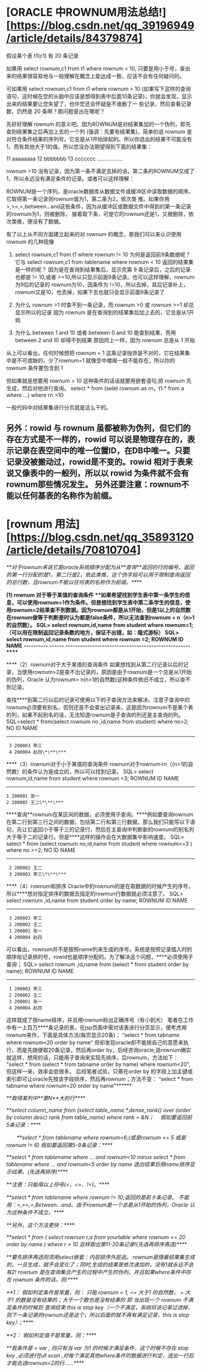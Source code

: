 # [ORACLE 中ROWNUM用法总结!][https://blog.csdn.net/qq_39196949/article/details/84379874]

假设某个表 t1(c1) 有 20 条记录

如果用 select rownum,c1 from t1 where rownum < 10, 只要是用小于号，查出来的结果很容易地与一般理解在概念上能达成一致，应该不会有任何疑问的。

可如果用 select rownum,c1 from t1 where rownum > 10 (如果写下这样的查询语句，这时候在您的头脑中应该是想得到表中后面10条记录)，你就会发现，显示出来的结果要让您失望了，也许您还会怀疑是不谁删了一 些记录，然后查看记录数，仍然是 20 条啊？那问题是出在哪呢？

先好好理解 rownum 的意义吧。因为ROWNUM是对结果集加的一个伪列，即先查到结果集之后再加上去的一个列 (强调：先要有结果集)。简单的说 rownum 是对符合条件结果的序列号。它总是从1开始排起的。所以你选出的结果不可能没有1，而有其他大于1的值。所以您没办法期望得到下面的结果集：

11 aaaaaaaa
12 bbbbbbb
13 ccccccc
.................

rownum >10 没有记录，因为第一条不满足去掉的话，第二条的ROWNUM又成了1，所以永远没有满足条件的记录。或者可以这样理解：

ROWNUM是一个序列，是oracle数据库从数据文件或缓冲区中读取数据的顺序。它取得第一条记录则rownum值为1，第二条为2，依次类 推。如果你用>,>=,=,between...and这些条件，因为从缓冲区或数据文件中得到的第一条记录的rownum为1，则被删除， 接着取下条，可是它的rownum还是1，又被删除，依次类推，便没有了数据。

有了以上从不同方面建立起来的对 rownum 的概念，那我们可以来认识使用 rownum 的几种现像

1. select rownum,c1 from t1 where rownum != 10 为何是返回前9条数据呢？它与 select rownum,c1 from tablename where rownum < 10 返回的结果集是一样的呢？
因为是在查询到结果集后，显示完第 9 条记录后，之后的记录也都是 != 10,或者 >=10,所以只显示前面9条记录。也可以这样理解，rownum 为9后的记录的 rownum为10，因条件为 !=10，所以去掉，其后记录补上，rownum又是10，也去掉，如果下去也就只会显示前面9条记录了

2. 为什么 rownum >1 时查不到一条记录，而 rownum >0 或 rownum >=1 却总显示所以的记录
因为 rownum 是在查询到的结果集后加上去的，它总是从1开始

3. 为什么 between 1 and 10 或者 between 0 and 10 能查到结果，而用 between 2 and 10 却得不到结果
原因同上一样，因为 rownum 总是从 1 开始

从上可以看出，任何时候想把 rownum = 1 这条记录抛弃是不对的，它在结果集中是不可或缺的，少了rownum=1 就像空中楼阁一般不能存在，所以你的 rownum 条件要包含到 1

但如果就是想要用 rownum > 10 这种条件的话话就要用嵌套语句,把 rownum 先生成，然后对他进行查询。
select * 
from (selet rownum as rn，t1.* from a where ...)
where rn >10

一般代码中对结果集进行分页就是这么干的。

另外：rowid 与 rownum 虽都被称为伪列，但它们的存在方式是不一样的，rowid 可以说是物理存在的，表示记录在表空间中的唯一位置ID，在DB中唯一。只要记录没被搬动过，rowid是不变的。rowid 相对于表来说又像表中的一般列，所以以 rowid 为条件就不会有 rownum那些情况发生。
另外还要注意：rownum不能以任何基表的名称作为前缀。
------------------------------------------------


# [rownum 用法][https://blog.csdn.net/qq_35893120/article/details/70810704]

***\**\*对于rownum来说它是oracle系统顺序分配为从\*\*查询\*\*返回的行的编号，返回的第一行分配的是1，第二行是2，依此类推，这个伪字段可以用于限制查询返回的总行数，且rownum不能以任何表的名称作为前缀。\*\**\***

**(1) rownum 对于等于某值的查询条件
\*\*如果希望找到学生表中第一条学生的信息，可以使用rownum=1作为条件。但是想找到学生表中第二条学生的信息，使用rownum=2结果查不到数据。因为rownum都是从1开始，但是1以上的自然数在rownum做等于判断是时认为都是false条件，所以无法查到rownum = n（n>1的自然数）。
SQL> select rownum,id,name from student where rownum=1;（可以用在限制返回记录条数的地方，保证不出错，如：隐式游标）
SQL> select rownum,id,name from student where rownum =2;
  ROWNUM ID   NAME
---------- ------ ---------------------------------------------------\*\**\***

***\**\*（2）rownum对于大于某值的查询条件
  如果想找到从第二行记录以后的记录，当使用rownum>2是查不出记录的，原因是由于rownum是一个总是从1开始的伪列，Oracle 认为rownum> n(n>1的自然数)这种条件依旧不成立，所以查不到记录。

查找\*\*\*\*到第二行以后的记录可使用以下的子查询方法来解决。注意子查询中的rownum必须要有别名，否则还是不会查出记录来，这是因为rownum不是某个表的列，如果不起别名的话，无法知道rownum是子查询的列还是主查询的列。
SQL>select \* from(select rownum no ,id,name from student) where no>2;
    NO ID   NAME
---------- ------ ---------------------------------------------------
     3 200003 李三
     4 200004 赵四\*\**\***

***\**\*（3）rownum对于小于某值的查询条件
rownum对于rownum<n（(n>1的自然数）的条件认为是成立的，所以可以找到记录。
SQL> select rownum,id,name from student where rownum <3;
  ROWNUM ID   NAME
---------- ------ ---------------------------------------------------
    1 200001 张一
    2 200002 王二\*\**\***

***\*查询\*\*rownum在某区间的数据，必须使用子查询。\*\*\*\*例如要查询rownum在第二行到第三行之间的数据，包括第二行和第三行数据，那么我们只能写以下语句，先让它返回小于等于三的记录行，然后在主查询中判断新的rownum的别名列大于等于二的记录行。但是\*\*\*\*这样的操作会在大数据集中影响速度。
SQL> select \* from (select rownum no,id,name from student where rownum<=3 ) where no >=2;
    NO ID   NAME
---------- ------ ---------------------------------------------------
     2 200002 王二
     3 200003 李三\*\**\***

***\**\*（4）rownum和排序 
Oracle中的rownum的是在取数据的时候产生的序号，所以\*\*\*\*想对指定排序的数据去指定的rowmun行数据就必须注意了。
SQL> select rownum ,id,name from student order by name;
  ROWNUM ID   NAME
---------- ------ ---------------------------------------------------
     3 200003 李三
     2 200002 王二
     1 200001 张一
     4 200004 赵四
可以看出，rownum并不是按照name列来生成的序号。系统是按照记录插入时的顺序给记录排的号，rowid也是顺序分配的。为了解决这个问题，\*\*\*\*必须使用子查询；
SQL> select rownum ,id,name from (select \* from student order by name);
  ROWNUM ID   NAME
---------- ------ ---------------------------------------------------
     1 200003 李三
     2 200002 王二
     3 200001 张一
     4 200004 赵四
这样就成了按name排序，并且用rownum标出正确序号（有小到大）
笔者在工作中有一上百万\*\*\*\*条记录的表，在jsp页面中需对该表进行分页显示，便考虑用rownum来作，下面是具体方法(每页显示20条)：
“select \* from tabname where rownum<20 order by name" 但却发现oracle却不能按自己的意愿来执行，而是先随便取20条记录，然后再order by，后经咨询oracle,说rownum确实就这样，想用的话，只能用子查询来实现先排序，后rownum，方法如下：
"select \* from (select \* from tabname order by name) where rownum<20",但这样一来，效率会低很多。
后经笔者试验，只需在order by 的字段上加主键或索引即可让oracle先按该字段排序，然后再rownum；方法不变：  “select \* from tabname where rownum<20 order by name"\*\**\***

***\**\*取得某列中\*\*第N\*\*大的行\*\**\***

***\**\*select column_name from
(select table_name.\*,dense_rank() over (order by column desc) rank from table_name)
where rank = &N；
　假如要返回前5条记录：\*\**\***

　　***\**\*select \* from tablename where rownum<6;(或是rownum <= 5 或是rownum != 6)
假如要返回第5-9条记录：\*\**\***

***\**\*select \* from tablename
where …
and rownum<10
minus
select \* from tablename
where …
and rownum<5
order by name
选出结果后用name排序显示结果。(先选再排序)\*\**\***

***\**\*注意：只能用以上符号(<、<=、!=)。\*\**\***

***\**\*select \* from tablename where rownum != 10;返回的是前９条记录。
不能用：>,>=,=,Between...and。由于rownum是一个总是从1开始的伪列，Oracle 认为这种条件不成立。\*\**\***

***\**\*另外，这个方法更快：\*\**\***

***\**\*select \* from (
select rownum r,a from yourtable
where rownum <= 20
order by name )
where r > 10
这样取出第11-20条记录!(先选再排序再选)\*\**\***

***\**\*要先排序再选则须用select嵌套：内层排序外层选。
rownum是随着结果集生成的，一旦生成，就不会变化了；同时,生成的结果是依次递加的，没有1就永远不会有2!
rownum 是在查询集合产生的过程中产生的伪列，并且如果where条件中存在 rownum 条件的话，则:\*\**\***

***\**\*1： 假如判定条件是常量，则：
只能 rownum = 1, <= 大于1 的自然数， = 大于1 的数是没有结果的；大于一个数也是没有结果的
即 当出现一个 rownum 不满足条件的时候则 查询结束 this is stop key（一个不满足，系统将该记录过滤掉，则下一条记录的rownum还是这个，所以后面的就不再有满足记录，this is stop key）；\*\**\***

***\**\*2： 假如判定值不是常量，则：\*\**\***

***\**\*若条件是 = var , 则只有当 var 为1 的时候才满足条件，这个时候不存在 stop key ,必须进行full scan ,对每个满足其他where条件的数据进行判定，选出一行后才能去选rownum=2的行……\*\**\***

 